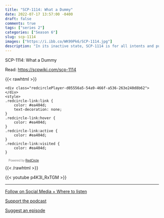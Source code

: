 ```yaml
---
title: "SCP-1114: What a Dummy"
date: 2022-07-17 13:57:00 -0400
draft: false
comments: true
tags: ["series 2"]
categories: ["Season 6"]
slug: scp-1114
images: ["https://i.ibb.co/WK99Pk6/SCP-1114.jpg"]
description: "In its inactive state, SCP-1114 is for all intents and purposes a typical automotive frontal impact crash test dummy. Its anomalous properties manifest when a human being sustains a physical injury within a range of 50 meters from its current position."
---
```


SCP-1114: What a Dummy

Read: https://scpwiki.com/scp-1114

{{< rawhtml >}}
<script async defer onload="redcircleIframe();" src="https://api.podcache.net/embedded-player/sh/63705181-2bd5-4fc1-a869-6f5b27226efa/ep/d05556a5-54a9-466f-a536-263e240d8b62"></script>
    <div class="redcirclePlayer-d05556a5-54a9-466f-a536-263e240d8b62"></div>
    <style>
    .redcircle-link:link {
        color: #ea404d;
        text-decoration: none;
    }
    .redcircle-link:hover {
        color: #ea404d;
    }
    .redcircle-link:active {
        color: #ea404d;
    }
    .redcircle-link:visited {
        color: #ea404d;
    }
</style>
<p style="margin-top:3px;margin-left:11px;font-family: sans-serif;font-size: 10px; color: gray;">Powered by <a class="redcircle-link" href="https://redcircle.com?utm_source=rc_embedded_player&utm_medium=web&utm_campaign=embedded_v1">RedCircle</a></p>
{{< /rawhtml >}}

{{< youtube p4K3l_RxTGM >}}

---

[Follow on Social Media + Where to listen](/links)

[Support the podcast](/support)

[Suggest an episode](/suggest)
